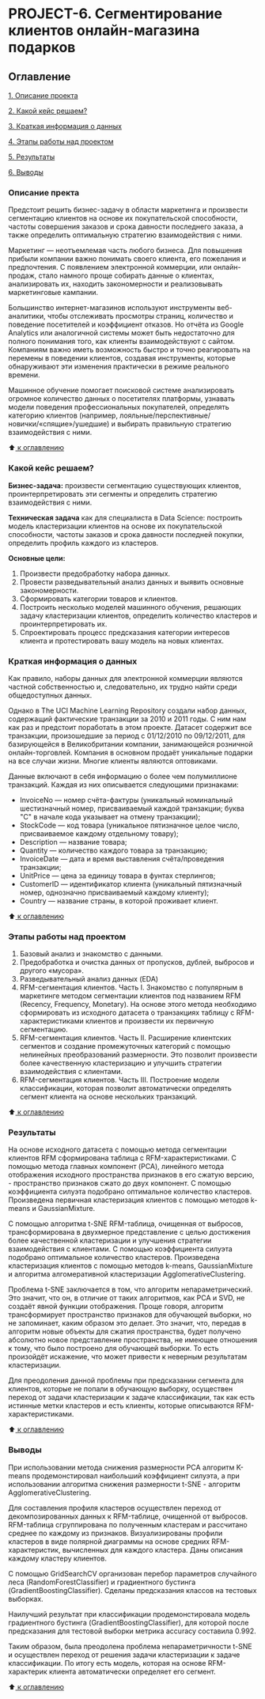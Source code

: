 # PROJECT-6. Сегментирование клиентов онлайн-магазина подарков

 ## Оглавление
 [1. Описание проекта](https://github.com/Nadarsa/sf_data_science/tree/main/PROJECT-6/README.md#Описание-проекта)

 [2. Какой кейс решаем?](https://github.com/Nadarsa/sf_data_science/tree/main/PROJECT-6/README.md#Какой-кейс-решаем)

 [3. Краткая информация о данных](https://github.com/Nadarsa/sf_data_science/tree/main/PROJECT-6/README.md#Краткая-информация-о-данных)

 [4. Этапы работы над проектом](https://github.com/Nadarsa/sf_data_science/tree/main/PROJECT-6/README.md#Этапы-работы-над-проектом)

 [5. Результаты](https://github.com/Nadarsa/sf_data_science/tree/main/PROJECT-6/README.md#Результаты)
 
 [6. Выводы](https://github.com/Nadarsa/sf_data_science/tree/main/PROJECT-6/README.md#Выводы)


### Описание пректа 

Предстоит решить бизнес-задачу в области маркетинга и произвести сегментацию клиентов на основе их покупательской способности, частоты совершения заказов и срока давности последнего заказа, а также определить оптимальную стратегию взаимодействия с ними.

Маркетинг — неотъемлемая часть любого бизнеса. Для повышения прибыли компании важно понимать своего клиента, его пожелания и предпочтения. С появлением электронной коммерции, или онлайн-продаж, стало намного проще собирать данные о клиентах, анализировать их, находить закономерности и реализовывать маркетинговые кампании.

Большинство интернет-магазинов используют инструменты веб-аналитики, чтобы отслеживать просмотры страниц, количество и поведение посетителей и коэффициент отказов. Но отчёта из Google Analytics или аналогичной системы может быть недостаточно для полного понимания того, как клиенты взаимодействуют с сайтом. Компаниям важно иметь возможность быстро и точно реагировать на перемены в поведении клиентов, создавая инструменты, которые обнаруживают эти изменения практически в режиме реального времени.

Машинное обучение помогает поисковой системе анализировать огромное количество данных о посетителях платформы, узнавать модели поведения профессиональных покупателей, определять категорию клиентов (например, лояльные/перспективные/новички/«спящие»/ушедшие) и выбирать правильную стратегию взаимодействия с ними.

:arrow_up:[ к оглавлению](https://github.com/Nadarsa/sf_data_science/tree/main/PROJECT-6/README.md#Оглавление)

### Какой кейс решаем?

**Бизнес-задача:** произвести сегментацию существующих клиентов, проинтерпретировать эти сегменты и определить стратегию взаимодействия с ними.

**Техническая задача** как для специалиста в Data Science: построить модель кластеризации клиентов на основе их покупательской способности, частоты заказов и срока давности последней покупки, определить профиль каждого из кластеров.

**Основные цели:**
1. Произвести предобработку набора данных.
2. Провести разведывательный анализ данных и выявить основные закономерности.
3. Сформировать категории товаров и клиентов.
4. Построить несколько моделей машинного обучения, решающих задачу кластеризации клиентов, определить количество кластеров и проинтерпретировать их.
5. Спроектировать процесс предсказания категории интересов клиента и протестировать вашу модель на новых клиентах.

### Краткая информация о данных

Как правило, наборы данных для электронной коммерции являются частной собственностью и, следовательно, их трудно найти среди общедоступных данных.

Однако в The UCI Machine Learning Repository создали набор данных, содержащий фактические транзакции за 2010 и 2011 годы. С ним нам как раз и предстоит поработать в этом проекте.
Датасет содержит все транзакции, произошедшие за период с 01/12/2010 по 09/12/2011, для базирующейся в Великобритании компании, занимающейся розничной онлайн-торговлей. Компания в основном продаёт уникальные подарки на все случаи жизни. Многие клиенты являются оптовиками.

Данные включают в себя информацию о более чем полумиллионе транзакций. Каждая из них описывается следующими признаками:

* InvoiceNo — номер счёта-фактуры (уникальный номинальный шестизначный номер, присваиваемый каждой транзакции; буква "C" в начале кода указывает на отмену транзакции);
* StockCode — код товара (уникальное пятизначное целое число, присваиваемое каждому отдельному товару);
* Description — название товара;
* Quantity — количество каждого товара за транзакцию;
* InvoiceDate — дата и время выставления счёта/проведения транзакции;
* UnitPrice — цена за единицу товара в фунтах стерлингов;
* CustomerID — идентификатор клиента (уникальный пятизначный номер, однозначно присваиваемый каждому клиенту);
* Country — название страны, в которой проживает клиент.

:arrow_up:[ к оглавлению](https://github.com/Nadarsa/sf_data_science/tree/main/PROJECT-6/README.md#Оглавление)

### Этапы работы над проектом

1. Базовый анализ и знакомство с данными.
2. Предобработка и очистка данных от пропусков, дублей, выбросов и другого «мусора».
3. Разведывательный анализ данных (EDA)
4. RFM-сегментация клиентов. Часть I. Знакомство с популярным в маркетинге методом сегментации клиентов под названием RFM (Recency, Frequency, Monetary). На основе этого метода необходимо сформировать из исходного датасета о транзакциях таблицу с RFM-характеристиками клиентов и произвести их первичную сегментацию.
5. RFM-сегментация клиентов. Часть II. Расширение клиентских сегментов и создание промежуточных категорий с помощью нелинейных преобразований размерности. Это позволит произвести более качественную кластеризацию и улучшить стратегии взаимодействия с клиентами.
6. RFM-сегментация клиентов. Часть III. Построение модели классификации, которая позволит автоматически определять сегмент клиента на основе нескольких транзакций.

:arrow_up:[ к оглавлению](https://github.com/Nadarsa/sf_data_science/tree/main/PROJECT-6/README.md#Оглавление)

### Результаты

На основе исходного датасета с помощью метода сегментации клиентов RFM сформирована таблица с RFM-характеристиками. С помощью метода главных компонент (PCA), линейного метода отображения исходного пространства признаков в его сжатую версию, - пространство признаков сжато до двух компонент. С помощью коэффициента силуэта подобрано оптимальное количество кластеров. Произведена первичная кластеризация клиентов с помощью методов k-means и GaussianMixture.

С помощью алгоритма t-SNE RFM-таблица, очищенная от выбросов, трансформирована в двухмерное представление с целью достижения более качественной кластеризации и улучшения стратегии взаимодействия с клиентами. С помощью коэффициента силуэта подобрано оптимальное количество кластеров. Произведена кластеризация клиентов с помощью методов k-means, GaussianMixture и алгоритма алгомеративной кластеризации AgglomerativeClustering.

Проблема t-SNE заключается в том, что алгоритм непараметрический. Это значит, что он, в отличие от таких алгоритмов, как PCA и SVD, не создаёт явной функции отображения. Проще говоря, алгоритм трансформирует пространство признаков для обучающей выборки, но не запоминает, каким образом это делает. Это значит, что, передав в алгоритм новые объекты для сжатия пространства, будет получено абсолютно новое представление пространства, не имеющее отношения к тому, что было построено для обучающей выборки. То есть произойдёт искажение, что может привести к неверным результатам кластеризации.

Для преодоления данной проблемы при предсказании сегмента для клиентов, которые не попали в обучающую выборку, осуществен переход от задачи кластеризации к задаче классификации, так как есть истинные метки кластеров и есть клиенты, которые описываются RFM-характеристиками.

:arrow_up:[ к оглавлению](https://github.com/Nadarsa/sf_data_science/tree/main/PROJECT-6/README.md#Оглавление)

### Выводы

При использовании метода снижения размерности PCA алгоритм K-means продемонстировал наибольший коэффициент силуэта, а при использовании алгоритма снижения размерности t-SNE - алгоритм AgglomerativeClustering.

Для составления профиля кластеров осуществлен переход от декомпозированных данных к RFM-таблице, очищенной от выбросов. RFM-таблица сгруппирована по полученным кластерам и рассчитано среднее по каждому из признаков. Визуализированы профили кластеров в виде полярной диаграммы на основе средних RFM-характеристик, вычисленных для каждого кластера. Даны описания каждому кластеру клиентов.

С помощью GridSearchCV организован перебор параметров случайного леса (RandomForestClassifier) и градиентного бустинга (GradientBoostingClassifier). Сделаны предсказания классов на тестовых выборках.

Наилучший результат при классификации продемонстировала модель градиентного бустинга (GradientBoostingClassifier), для которой после предсказания для тестовой выборки метрика accuracy составила 0.992.

Таким образом, была преодолена проблема непараметричности t-SNE и осуществлен переход от решения задачи кластеризации к задаче классификации. По итогу есть модель, которая на основе RFM-характерик клиента автоматически определяет его сегмент.

:arrow_up:[ к оглавлению](https://github.com/Nadarsa/sf_data_science/tree/main/PROJECT-6/README.md#Оглавление)